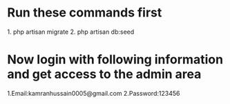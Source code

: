<h1>Run these commands first</h1>
1. php artisan migrate
2. php artisan db:seed
<h1>Now login with following information and get access to the admin area</h1>
1.<label>Email:</label>kamranhussain0005@gmail.com
2.<label>Password:</label>123456
